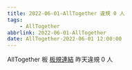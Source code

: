 ```yaml
---
title: 2022-06-01-AllTogether 違規 0 人
tags:
    - AllTogether
abbrlink: 2022-06-01-AllTogether
date: AllTogether-2022-06-01 12:00:00
---
```

AllTogether 板 [板規連結](https://www.ptt.cc/bbs/AllTogether/M.1643211430.A.5FB.html)
昨天違規 0 人

